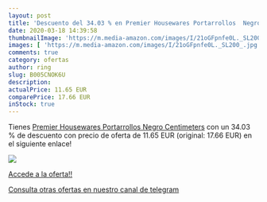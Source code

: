 ```yaml
---
layout: post
title: 'Descuento del 34.03 % en Premier Housewares Portarrollos  Negro  '
date: 2020-03-18 14:39:58
thumbnailImage: 'https://m.media-amazon.com/images/I/21oGFpnfe0L._SL200_.jpg'
images: [ 'https://m.media-amazon.com/images/I/21oGFpnfe0L._SL200_.jpg' ]
comments: true
category: ofertas
author: ring
slug: B005CNOK6U
description:
actualPrice: 11.65 EUR
comparePrice: 17.66 EUR
inStock: true
---
```


Tienes [Premier Housewares Portarrollos  Negro  Centimeters](https://www.amazon.com/dp/B005CNOK6U/?tag=redken08-20) con un 34.03 % de descuento con precio de oferta de 11.65 EUR (original: 17.66 EUR) en el siguiente enlace!

[![](https://m.media-amazon.com/images/I/21oGFpnfe0L._SL200_.jpg)](https://www.amazon.com/dp/B005CNOK6U/?tag=redken08-20)

[Accede a la oferta!!](https://www.amazon.com/dp/B005CNOK6U/?tag=redken08-20)

[Consulta otras ofertas en nuestro canal de telegram](https://t.me/s/ofertas25)
